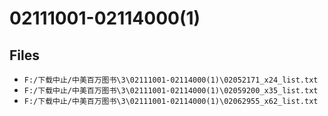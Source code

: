 # 02111001-02114000(1)

## Files

- `F:/下载中止/中美百万图书\3\02111001-02114000(1)\02052171_x24_list.txt`
- `F:/下载中止/中美百万图书\3\02111001-02114000(1)\02059200_x35_list.txt`
- `F:/下载中止/中美百万图书\3\02111001-02114000(1)\02062955_x62_list.txt`
